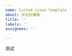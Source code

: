 ```yaml
---
name: Custom issue template
about: 评论区模板
title: ''
labels: ''
assignees: ''

---
```


<!-- 评论模板 -->
测试
